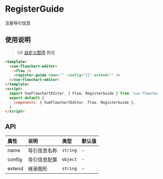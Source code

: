 # RegisterGuide

注册导引信息

## 使用说明

> G6 [自定义图项](https://g6.antv.vision/zh/docs/manual/advanced/custom-node#%E6%89%A9%E5%B1%95-shape) 教程

```html
<template>
  <vue-flowchart-editor>
    <flow />
    <register-guide name="" :config="{}" extend="" />
  </vue-flowchart-editor>
</template>
<script>
  import VueFlowchartEditor, { Flow, RegisterGuide } from 'vue-flowchart-editor'
  export default {
    components: { VueFlowchartEditor, Flow, RegisterGuide },
  }
</script>
```

## API

| 属性   | 说明         | 类型     | 默认值 |
| :----- | :----------- | :------- | :----- |
| name   | 导引信息名称 | `string` | -      |
| config | 导引信息配置 | `object` | -      |
| extend | 继承图形     | `string` | -      |
